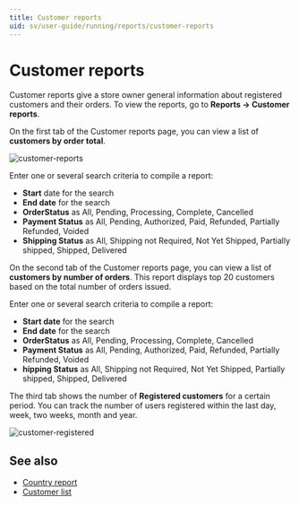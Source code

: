 ```yaml
---
title: Customer reports
uid: sv/user-guide/running/reports/customer-reports
---
```


# Customer reports

Customer reports give a store owner general information about registered customers and their orders. To view the reports, go to **Reports → Customer reports**.

On the first tab of the Customer reports page, you can view a list of **customers by order total**.

![customer-reports](_static/customer-reports/customer-reports.png)

Enter one or several search criteria to compile a report:

* **Start** date for the search
* **End date** for the search
* **OrderStatus** as All, Pending, Processing, Complete, Cancelled
* **Payment Status** as All, Pending, Authorized, Paid, Refunded, Partially Refunded, Voided
* **Shipping Status** as All, Shipping not Required, Not Yet Shipped, Partially shipped, Shipped, Delivered

On the second tab of the Customer reports page, you can view a list of **customers by number of orders**. This report displays top 20 customers based on the total number of orders issued.

Enter one or several search criteria to compile a report:

* **Start date** for the search
* **End date** for the search
* **OrderStatus** as All, Pending, Processing, Complete, Cancelled
* **Payment Status** as All, Pending, Authorized, Paid, Refunded, Partially Refunded, Voided
* **hipping Status** as All, Shipping not Required, Not Yet Shipped, Partially shipped, Shipped, Delivered

The third tab shows the number of **Registered customers** for a certain period. You can track the number of users registered within the last day, week, two weeks, month and year.

![customer-registered](_static/customer-reports/customer-registered.png)

## See also

* [Country report](xref:sv/user-guide/running/reports/country-report)
* [Customer list](xref:sv/user-guide/running/customer-management/customer-list)